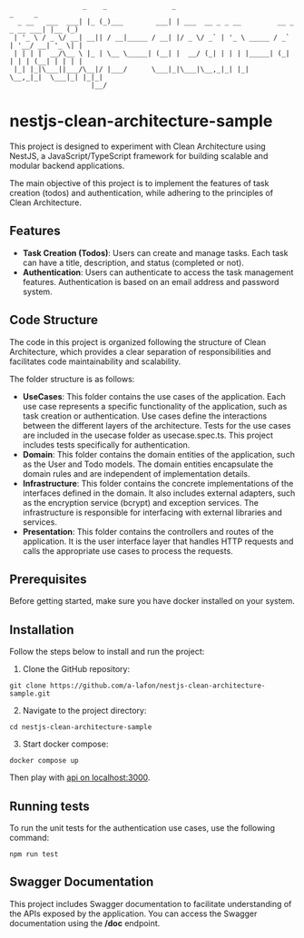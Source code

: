 ```
                  _    _                _                                       _     _ 
  _ __   ___  ___| |_ (_)___        ___| | ___  __ _ _ __         __ _ _ __ ___| |__ (_)
 | '_ \ / _ \/ __| __|| / __|_____ / __| |/ _ \/ _` | '_ \ _____ / _` | '__/ __| '_ \| |
 | | | |  __/\__ \ |_ | \__ \_____| (__| |  __/ (_| | | | |_____| (_| | | | (__| | | | |
 |_| |_|\___||___/\__|/ |___/      \___|_|\___|\__,_|_| |_|      \__,_|_|  \___|_| |_|_|
                    |__/                                                                
```

# nestjs-clean-architecture-sample

This project is designed to experiment with Clean Architecture using NestJS, a JavaScript/TypeScript framework for building scalable and modular backend applications.

The main objective of this project is to implement the features of task creation (todos) and authentication, while adhering to the principles of Clean Architecture.

## Features

- **Task Creation (Todos)**: Users can create and manage tasks. Each task can have a title, description, and status (completed or not).
- **Authentication**: Users can authenticate to access the task management features. Authentication is based on an email address and password system.

## Code Structure

The code in this project is organized following the structure of Clean Architecture, which provides a clear separation of responsibilities and facilitates code maintainability and scalability.

The folder structure is as follows:

- **UseCases**: This folder contains the use cases of the application. Each use case represents a specific functionality of the application, such as task creation or authentication. Use cases define the interactions between the different layers of the architecture. Tests for the use cases are included in the usecase folder as usecase.spec.ts. This project includes tests specifically for authentication.
- **Domain**: This folder contains the domain entities of the application, such as the User and Todo models. The domain entities encapsulate the domain rules and are independent of implementation details.
- **Infrastructure**: This folder contains the concrete implementations of the interfaces defined in the domain. It also includes external adapters, such as the encryption service (bcrypt) and exception services. The infrastructure is responsible for interfacing with external libraries and services.
- **Presentation**: This folder contains the controllers and routes of the application. It is the user interface layer that handles HTTP requests and calls the appropriate use cases to process the requests.

## Prerequisites
Before getting started, make sure you have docker installed on your system.

## Installation

Follow the steps below to install and run the project:

1. Clone the GitHub repository:
```
git clone https://github.com/a-lafon/nestjs-clean-architecture-sample.git
```

2. Navigate to the project directory:
```
cd nestjs-clean-architecture-sample
```

3. Start docker compose:
```
docker compose up
```

Then play with [api on localhost:3000](http://localhost:3000/doc).

## Running tests

To run the unit tests for the authentication use cases, use the following command:

```
npm run test
```

## Swagger Documentation

This project includes Swagger documentation to facilitate understanding of the APIs exposed by the application. You can access the Swagger documentation using the **/doc** endpoint.